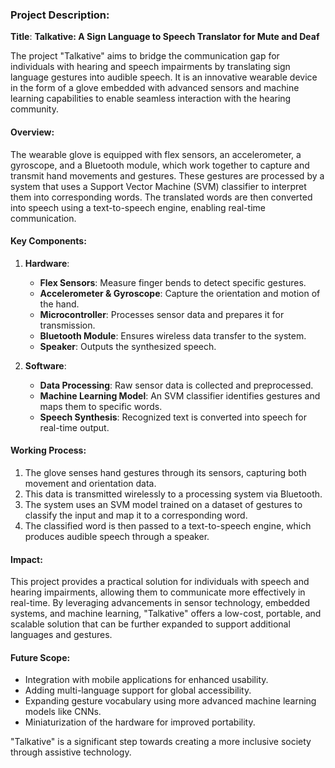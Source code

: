 ### Project Description:  
**Title**: **Talkative: A Sign Language to Speech Translator for Mute and Deaf**

The project "Talkative" aims to bridge the communication gap for individuals with hearing and speech impairments by translating sign language gestures into audible speech. It is an innovative wearable device in the form of a glove embedded with advanced sensors and machine learning capabilities to enable seamless interaction with the hearing community.

#### **Overview**:  
The wearable glove is equipped with flex sensors, an accelerometer, a gyroscope, and a Bluetooth module, which work together to capture and transmit hand movements and gestures. These gestures are processed by a system that uses a Support Vector Machine (SVM) classifier to interpret them into corresponding words. The translated words are then converted into speech using a text-to-speech engine, enabling real-time communication.

#### **Key Components**:
1. **Hardware**:
   - **Flex Sensors**: Measure finger bends to detect specific gestures.
   - **Accelerometer & Gyroscope**: Capture the orientation and motion of the hand.
   - **Microcontroller**: Processes sensor data and prepares it for transmission.
   - **Bluetooth Module**: Ensures wireless data transfer to the system.
   - **Speaker**: Outputs the synthesized speech.

2. **Software**:
   - **Data Processing**: Raw sensor data is collected and preprocessed.
   - **Machine Learning Model**: An SVM classifier identifies gestures and maps them to specific words.
   - **Speech Synthesis**: Recognized text is converted into speech for real-time output.

#### **Working Process**:
1. The glove senses hand gestures through its sensors, capturing both movement and orientation data.
2. This data is transmitted wirelessly to a processing system via Bluetooth.
3. The system uses an SVM model trained on a dataset of gestures to classify the input and map it to a corresponding word.
4. The classified word is then passed to a text-to-speech engine, which produces audible speech through a speaker.

#### **Impact**:  
This project provides a practical solution for individuals with speech and hearing impairments, allowing them to communicate more effectively in real-time. By leveraging advancements in sensor technology, embedded systems, and machine learning, "Talkative" offers a low-cost, portable, and scalable solution that can be further expanded to support additional languages and gestures.

#### **Future Scope**:
- Integration with mobile applications for enhanced usability.  
- Adding multi-language support for global accessibility.  
- Expanding gesture vocabulary using more advanced machine learning models like CNNs.  
- Miniaturization of the hardware for improved portability.

"Talkative" is a significant step towards creating a more inclusive society through assistive technology.

